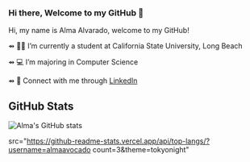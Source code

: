 ### Hi there, Welcome to my GitHub 👋

Hi, my name is Alma Alvarado, welcome to my GitHub!

⇴ 👩🏽‍ I’m currently a student at California State University, Long Beach

⇴ 💻 I’m majoring in Computer Science 

⇴ 🔗 Connect with me through [LinkedIn](https://www.linkedin.com/in/almaalvarado011/)


## GitHub Stats
![Alma's GitHub stats](https://github-readme-stats.vercel.app/api?username=almaavocado&show_icons=true&theme=tokyonight)

src="https://github-readme-stats.vercel.app/api/top-langs/?username=almaavocado count=3&theme=tokyonight"

<!--
**almaavocado/almaavocado** is a ✨ _special_ ✨ repository because its `README.md` (this file) appears on your GitHub profile.
